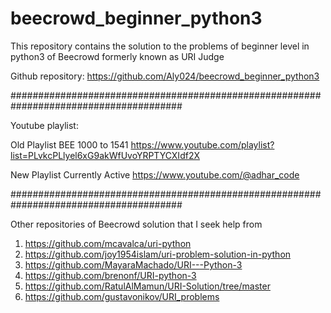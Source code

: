 # beecrowd_beginner_python3
This repository contains the solution to the problems of beginner level in python3 of Beecrowd formerly known as URI Judge

Github repository: https://github.com/Aly024/beecrowd_beginner_python3 

#######################################################################################

Youtube playlist: 

Old Playlist 
BEE 1000 to 1541
https://www.youtube.com/playlist?list=PLvkcPLlyel6xG9akWfUvoYRPTYCXIdf2X

New Playlist
Currently Active
https://www.youtube.com/@adhar_code

####################################################################################### 

Other repositories of Beecrowd solution that I seek help from
1. https://github.com/mcavalca/uri-python
2. https://github.com/joy1954islam/uri-problem-solution-in-python
3. https://github.com/MayaraMachado/URI---Python-3
4. https://github.com/brenonf/URI-python-3
5. https://github.com/RatulAlMamun/URI-Solution/tree/master
6. https://github.com/gustavonikov/URI_problems
